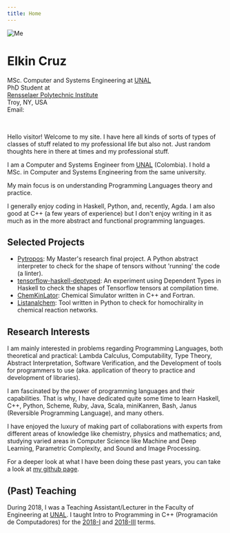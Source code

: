 ```yaml
---
title: Home
---
```


<div></div> <!-- <- this is to force the markdown converter to not take the following line as a paragraph but as HTML code -->
<img class="img-me no-print" src="/data/me.jpg" alt="Me">
<h1 class="big-name">Elkin Cruz</h1>
<div class="info-box">
  <div class="role">
    <div>MSc. Computer and Systems Engineering at
         <a href="https://unal.edu.co">UNAL</a></div>
  </div>
  <div class="affiliation">
    <div>PhD Student at</div>
    <div><a href="https://rpi.edu">Rensselaer Polytechnic Institute</a></div>
    <div>Troy, NY, USA</div>
  </div>
  <div class="contact">
    <!--<div>Office: not for now :(</div>-->
    <div>Email: <span id="divMcFace" style="font-family: monospace; white-space: pre;">
<script src="data:text/javascript;base64,
PCEtLQooZnVuY3Rpb24oKSB7CiJ1c2Ugc3RyaWN0IjsKbGV0IGxldHRlcnMgPSAnIGt3ZHBAZ3Rq
aXNfZS5yZnhjb2h2emEtdWJ5bXFsbic7CmxldCBwcmltZSA9IDMxOwpsZXQgbl9sZXQgPSBsZXR0
ZXJzLmxlbmd0aDsKbGV0IGZpbGxlciA9IFsuLi5BcnJheShwcmltZS1uX2xldCldLm1hcCggZnVu
Y3Rpb24oKSB7cmV0dXJuIGxldHRlcnNbTWF0aC5mbG9vcihNYXRoLnJhbmRvbSgpKm5fbGV0KV07
fSApOwpsZXQgZW1haWwgPSBbMTcsIDE0LCAyNCwgMjEsIDE3LCAxMiwgNSwgMTQsIDQsIDksIDEz
LCAxMiwgMywgMjRdOwpmb3IodmFyIGk9TWF0aC5jZWlsKE1hdGgucmFuZG9tKCkqOCk7IGk+MDsg
aS0tKSB7CiAgZW1haWwuc3BsaWNlKE1hdGguZmxvb3IoTWF0aC5yYW5kb20oKSplbWFpbC5sZW5n
dGgpLCAwLCAwKTsKfQpsZXQgc3RhcnQgPSBbLi4uQXJyYXkoZW1haWwubGVuZ3RoKV0ubWFwKCBm
dW5jdGlvbigpIHtyZXR1cm4gTWF0aC5mbG9vcihNYXRoLnJhbmRvbSgpKihwcmltZS0xKSkrMX0g
KTsKbGV0IHNwZWVkID0gWy4uLkFycmF5KGVtYWlsLmxlbmd0aCldLm1hcCggZnVuY3Rpb24oKSB7
cmV0dXJuIE1hdGguZmxvb3IoTWF0aC5yYW5kb20oKSooNTApKSs0MH0gKTsKbGV0IHN0ciA9IHN0
YXJ0LnNsaWNlKCk7Ci8vbGV0IGUgPSBlbWFpbC5tYXAoIGZ1bmN0aW9uKGkpIHtyZXR1cm4gaSA/
IGxldHRlcnNbaS0xXSA6ICcnO30gKS5qb2luKCcnKTsKCmxldCB0b2NoYXIgPSBmdW5jdGlvbihm
aWxsLCBjbGVhcnplcm8pIHsKICByZXR1cm4gZnVuY3Rpb24oaSkgewogICAgaWYoaT09PTAgJiYg
Y2xlYXJ6ZXJvPT09dHJ1ZSkKICAgICAgcmV0dXJuICcnOwogICAgcmV0dXJuIGk8bl9sZXQgPyBs
ZXR0ZXJzW2ldIDogZmlsbChpKTsKICB9Owp9CgpsZXQgbG9vcCA9IGZ1bmN0aW9uKHZhbCkgewog
IC8vY29uc29sZS5sb2coIHZhbCApOwogIGxldCBkaWZmID0gMDsKICBmb3IobGV0IGk9MDsgaTxl
bWFpbC5sZW5ndGg7IGkrKykgewogICAgaWYoc3RyW2ldICE9IGVtYWlsW2ldKSB7CiAgICAgIGRp
ZmYrKzsKICAgIH0KICB9CiAgaWYgKGRpZmY+MCkgewogICAgbGV0IGNoYW5nZWQgPSBmYWxzZTsK
ICAgIGZvcih2YXIgaT0wOyBpPGVtYWlsLmxlbmd0aDsgaSsrKSB7CiAgICAgIGlmKHN0cltpXSAh
PSBlbWFpbFtpXSAmJiB2YWwlc3BlZWRbaV0gPT0gMCkgewogICAgICAgIHN0cltpXSA9IChzdGFy
dFtpXStzdHJbaV0pICUgcHJpbWU7CiAgICAgICAgY2hhbmdlZCA9IHRydWU7CiAgICAgIH0KICAg
IH0KICAgIGlmKGNoYW5nZWQpIHsKICAgICAgbGV0IGUgPSBzdHIubWFwKCB0b2NoYXIoIGZ1bmN0
aW9uKGkpIHtyZXR1cm4gZmlsbGVyW2ktbl9sZXRdO30sIHRydWUgKSApLmpvaW4oJycpOwogICAg
ICBkb2N1bWVudC5nZXRFbGVtZW50QnlJZCgiZGl2TWNGYWNlIikuaW5uZXJIVE1MID0gZTsKICAg
ICAgLy9jb25zb2xlLmxvZyggc3RyICk7CiAgICB9CiAgICBzZXRUaW1lb3V0KGxvb3AsIDMsIHZh
bCsxKTsKICB9IGVsc2UgewogICAgbGV0IGUgPSBzdHIubWFwKCB0b2NoYXIoIGZ1bmN0aW9uKGkp
IHtyZXR1cm4gIiAiO30sIHRydWUgKSApLmpvaW4oJycpOwogICAgZG9jdW1lbnQuZ2V0RWxlbWVu
dEJ5SWQoImRpdk1jRmFjZSIpLmlubmVySFRNTCA9IGU7CiAgICBlID0gc3RyLm1hcCggdG9jaGFy
KCBmdW5jdGlvbihpKSB7cmV0dXJuICcnO30sIHRydWUgKSApLmpvaW4oJycpOwogICAgc2V0VGlt
ZW91dChlbmQsIDQwMDAsICc8YSBocmVmPSJtYWlsdG86JytlKyciPicrZSsnPC9hPicpOwogIH0K
fQpsZXQgZW5kID0gZnVuY3Rpb24oc3RyKSB7CiAgbGV0IG1jRmFjZSA9IGRvY3VtZW50LmdldEVs
ZW1lbnRCeUlkKCJkaXZNY0ZhY2UiKTsKICBtY0ZhY2UuaW5uZXJIVE1MID0gc3RyOwogIG1jRmFj
ZS5zdHlsZS5mb250RmFtaWx5ID0gbnVsbDsKICBtY0ZhY2Uuc3R5bGUud2hpdGVTcGFjZSA9IG51
bGw7Cn0KbG9vcCgwKTsKfSkoKTsKLyoKbGV0IGxvb29wID0gZnVuY3Rpb24oaSkgewogIGNvbnNv
bGUubG9nKGkpOwogIHNldFRpbWVvdXQobG9vb3AsIDEwMCwgaSswLjEpOwp9Cmxvb29wKDAuMCk7
CiovCi8vIC0tPgo="></script>
      </span>
    </div>
  </div>
</div>

<div class="break"></div>

Hello visitor! Welcome to my site. I have here all kinds of sorts of types of classes
of stuff related to my professional life but also not. Just random thoughts here in there
at times and my professional stuff.

I am a Computer and Systems Engineer from [UNAL][nacho] (Colombia). I hold a MSc. in
Computer and Systems Engineering from the same university.

My main focus is on understanding Programming Languages theory and practice.

I generally enjoy coding in Haskell, Python, and, recently, Agda. I am also good at C++
(a few years of experience) but I don't enjoy writing in it as much as in the more abstract
and functional programming languages.

## Selected Projects ##

- [Pytropos](https://github.com/helq/pytropos):
    My Master's research final project. A Python abstract interpreter to check for the
    shape of tensors without 'running' the code (a linter).
- [tensorflow-haskell-deptyped](https://github.com/helq/tensorflow-haskell-deptyped):
    An experiment using Dependent Types in Haskell to check the shapes of Tensorflow
    tensors at compilation time.
- [ChemKinLator](https://gitlab.com/homochirality/chemkinlator):
    Chemical Simulator written in C++ and Fortran.
- [Listanalchem](https://gitlab.com/homochirality/listanalchem):
    Tool written in Python to check for homochirality in chemical reaction networks.

## Research Interests ##

I am mainly interested in problems regarding Programming Languages, both theoretical and
practical: Lambda Calculus, Computability, Type Theory, Abstract Interpretation, Software
Verification, and the Development of tools for programmers to use (aka. application of
theory to practice and development of libraries).

I am fascinated by the power of programming languages and their capabilities. That is why,
I have dedicated quite some time to learn Haskell, C\+\+, Python, Scheme, Ruby, Java,
Scala, miniKanren, Bash, Janus (Reversible Programming Language), and many others.

I have enjoyed the luxury of making part of collaborations with experts from different
areas of knowledge like chemistry, physics and mathematics; and, studying varied areas in
Computer Science like Machine and Deep Learning, Parametric Complexity, and Sound and
Image Processing.

For a deeper look at what I have been doing these past years, you can take a look at
[my github page][github].

[github]: https://github.com/helq

## (Past) Teaching ##

During 2018, I was a Teaching Assistant/Lecturer in the Faculty of Engineering at
[UNAL][nacho]. I taught Intro to Programming in C++ (Programación de Computadores) for
the [2018-I](teaching/coding-2018-I/) and [2018-III](teaching/coding-2018-III/) terms.

[nacho]: https://unal.edu.co
